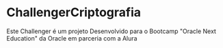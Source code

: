 # ChallengerCriptografia
Este Challenger é um projeto Desenvolvido para o Bootcamp "Oracle Next Education" da Oracle em parceria com a Alura
